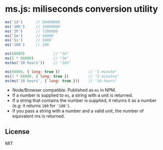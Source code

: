 # ms.js: miliseconds conversion utility

```js
ms('1d')      // 86400000
ms('10h')     // 36000000
ms('2h')      // 7200000
ms('1m')      // 60000
ms('5s')      // 5000
ms('100')     // 100
```

```js
ms(60000)             // "1m"
ms(2 * 60000)         // "2m"
ms(ms('10 hours'))    // "10h"
```

```js
ms(60000, { long: true })             // "1 minute"
ms(2 * 60000, { long: true })         // "2 minutes"
ms(ms('10 hours', { long: true }))    // "10 hours"
```

- Node/Browser compatible. Published as `ms` in NPM.
- If a number is supplied to `ms`, a string with a unit is returned.
- If a string that contains the number is supplied, it returns it as
a number (e.g: it returns `100` for `'100'`).
- If you pass a string with a number and a valid unit, the number of
equivalent ms is returned.

## License

MIT